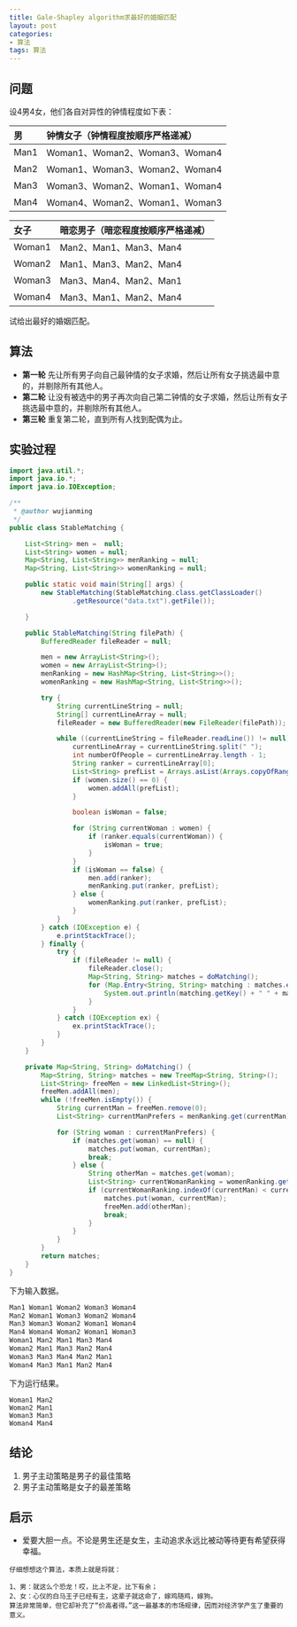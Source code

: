 ```yaml
---
title: Gale-Shapley algorithm求最好的婚姻匹配
layout: post
categories:
- 算法
tags: 算法
---
```


## 问题

设4男4女，他们各自对异性的钟情程度如下表：


**男** | **钟情女子**（钟情程度按顺序严格递减）
:---|:---
Man1|Woman1、Woman2、Woman3、Woman4
Man2|Woman1、Woman3、Woman2、Woman4
Man3|Woman3、Woman2、Woman1、Woman4
Man4|Woman4、Woman2、Woman1、Woman3

**女子** | **暗恋男子**（暗恋程度按顺序严格递减）
:---|:---
Woman1|Man2、Man1、Man3、Man4
Woman2|Man1、Man3、Man2、Man4
Woman3|Man3、Man4、Man2、Man1
Woman4|Man3、Man1、Man2、Man4

试给出最好的婚姻匹配。

## 算法

- **第一轮** 先让所有男子向自己最钟情的女子求婚，然后让所有女子挑选最中意的，并剔除所有其他人。
- **第二轮** 让没有被选中的男子再次向自己第二钟情的女子求婚，然后让所有女子挑选最中意的，并剔除所有其他人。  
- **第三轮** 重复第二轮，直到所有人找到配偶为止。


## 实验过程

```Java
import java.util.*;
import java.io.*;
import java.io.IOException;

/**
 * @author wujianming
 */
public class StableMatching {

    List<String> men =  null;
    List<String> women = null;
    Map<String, List<String>> menRanking = null;
    Map<String, List<String>> womenRanking = null;

    public static void main(String[] args) {
        new StableMatching(StableMatching.class.getClassLoader()
                .getResource("data.txt").getFile());

    }

    public StableMatching(String filePath) {
        BufferedReader fileReader = null;

        men = new ArrayList<String>();
        women = new ArrayList<String>();
        menRanking = new HashMap<String, List<String>>();
        womenRanking = new HashMap<String, List<String>>();

        try {
            String currentLineString = null;
            String[] currentLineArray = null;
            fileReader = new BufferedReader(new FileReader(filePath));

            while ((currentLineString = fileReader.readLine()) != null) {
                currentLineArray = currentLineString.split(" ");
                int numberOfPeople = currentLineArray.length - 1;
                String ranker = currentLineArray[0];
                List<String> prefList = Arrays.asList(Arrays.copyOfRange(currentLineArray, 1, currentLineArray.length));
                if (women.size() == 0) {
                    women.addAll(prefList);
                }

                boolean isWoman = false;

                for (String currentWoman : women) {
                    if (ranker.equals(currentWoman)) {
                        isWoman = true;
                    }
                }
                if (isWoman == false) {
                    men.add(ranker);
                    menRanking.put(ranker, prefList);
                } else {
                    womenRanking.put(ranker, prefList);
                }
            }
        } catch (IOException e) {
            e.printStackTrace();
        } finally {
            try {
                if (fileReader != null) {
                    fileReader.close();
                    Map<String, String> matches = doMatching();
                    for (Map.Entry<String, String> matching : matches.entrySet()) {
                        System.out.println(matching.getKey() + " " + matching.getValue());
                    }
                }
            } catch (IOException ex) {
                ex.printStackTrace();
            }
        }
    }

    private Map<String, String> doMatching() {
        Map<String, String> matches = new TreeMap<String, String>();
        List<String> freeMen = new LinkedList<String>();
        freeMen.addAll(men);
        while (!freeMen.isEmpty()) {
            String currentMan = freeMen.remove(0);
            List<String> currentManPrefers = menRanking.get(currentMan);

            for (String woman : currentManPrefers) {
                if (matches.get(woman) == null) {
                    matches.put(woman, currentMan);
                    break;
                } else {
                    String otherMan = matches.get(woman);
                    List<String> currentWomanRanking = womenRanking.get(woman);
                    if (currentWomanRanking.indexOf(currentMan) < currentWomanRanking.indexOf(otherMan)) {
                        matches.put(woman, currentMan);
                        freeMen.add(otherMan);
                        break;
                    }
                }
            }
        }
        return matches;
    }
}
```

下为输入数据。

```data.txt
Man1 Woman1 Woman2 Woman3 Woman4
Man2 Woman1 Woman3 Woman2 Woman4
Man3 Woman3 Woman2 Woman1 Woman4
Man4 Woman4 Woman2 Woman1 Woman3
Woman1 Man2 Man1 Man3 Man4
Woman2 Man1 Man3 Man2 Man4
Woman3 Man3 Man4 Man2 Man1
Woman4 Man3 Man1 Man2 Man4
```

下为运行结果。

```plaintext
Woman1 Man2
Woman2 Man1
Woman3 Man3
Woman4 Man4
```


## 结论
1. 男子主动策略是男子的最佳策略
2. 男子主动策略是女子的最差策略

## 启示
- 爱要大胆一点。不论是男生还是女生，主动追求永远比被动等待更有希望获得幸福。

```
仔细想想这个算法，本质上就是将就：

1、男：就这么个恐龙！哎，比上不足，比下有余；
2、女：心仪的白马王子已经有主，这辈子就这命了，嫁鸡随鸡，嫁狗。
算法非常简单，但它却补充了“价高者得。”这一最基本的市场规律，因而对经济学产生了重要的意义。
```
